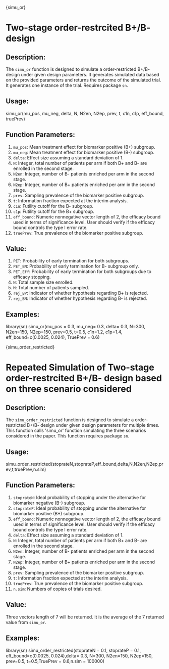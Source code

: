 {simu_or}

# Two-stage order-restrcited B+/B- design

## Description:

The `simu_or` function is designed to simulate a order-restricted B+/B- design under given design parameters. It generates simulated data based on the provided parameters and returns the outcome of the simulated trial. It generates one instance of the trial. Requires package `sn`.

## Usage:

simu_or(mu_pos, mu_neg, delta, N, N2en, N2ep, prev, t, c1n, c1p, eff_bound, truePrev)

## Function Parameters:

1. `mu_pos`: Mean treatment effect for biomarker positive (B+) subgroup.
2. `mu_neg`: Mean treatment effect for biomarker positive (B-) subgroup.
3. `delta`: Effect size assuming a standard deviation of 1.
4. `N`: Integer, total number of patients per arm if both B+ and B- are enrolled in the second stage.
5. `N2en`: Integer, number of B- patients enriched per arm in the second stage.
6. `N2ep`: Integer, number of B+ patients enriched per arm in the second stage.
7. `prev`: Sampling prevalence of the biomarker positive subgroup.
8. `t`: Information fraction expected at the interim analysis.
9. `c1n`: Futility cutoff for the B- subgroup.
10. `c1p`: Futility cutoff for the B+ subgroup.
11. `eff_bound`: Numeric nonnegative vector length of 2, the efficacy bound used in terms of significance level. User should verify if the efficacy bound controls the type I error rate.
12. `truePrev`: True prevalence of the biomarker positive subgroup.

## Value:

1. `PET`: Probability of early termination for both subgroups.
2. `PET_BN`: Probability of early termination for B- subgroup only.
3. `PET_Eff`: Probability of early termination for both subgroups due to efficacy stopping.
4. `N`: Total sample size enrolled.
5. `M`: Total number of patients sampled.
6. `rej_BP`: Indicator of whether hypothesis regarding B+ is rejected.
7. `rej_BN`: Indicator of whether hypothesis regarding B- is rejected.

## Examples:
library(sn)
simu_or(mu_pos = 0.3, mu_neg= 0.3, delta= 0.3, N=300, N2en=150, N2ep=150, prev=0.5, t=0.5, c1n=1.2, c1p=1.4, eff_bound=c(0.0025, 0.024), TruePrev = 0.6)





{simu_order_restricted}

# Repeated Simulation of Two-stage order-restrcited B+/B- design based on three scenario considered

## Description:

The `simu_order_restricted` function is designed to simulate a order-restricted B+/B- design under given design parameters for multiple times. This function calls 'simu_or' function simulating the three scenarios considered in the paper. This function requires package `sn`.

## Usage:

simu_order_restricted(stoprateN,stoprateP,eff_bound,delta,N,N2en,N2ep,prev,t,truePrev,n.sim)

## Function Parameters:

1. `stoprateN`: Ideal probability of stopping under the alternative for biomarker negative (B-) subgroup.
2. `stoprateP`: Ideal probability of stopping under the alternative for biomarker positive (B+) subgroup.
3. `eff_bound`: Numeric nonnegative vector length of 2, the efficacy bound used in terms of significance level. User should verify if the efficacy bound controls the type I error rate.
4. `delta`: Effect size assuming a standard deviation of 1.
5. `N`: Integer, total number of patients per arm if both B+ and B- are enrolled in the second stage.
6. `N2en`: Integer, number of B- patients enriched per arm in the second stage.
7. `N2ep`: Integer, number of B+ patients enriched per arm in the second stage.
8. `prev`: Sampling prevalence of the biomarker positive subgroup.
9. `t`: Information fraction expected at the interim analysis.
10. `truePrev`: True prevalence of the biomarker positive subgroup.
11. `n.sim`: Numbers of copies of trials desired. 

## Value:

Three vectors length of 7 will be returned. It is the average of the 7 returned value from `simu_or`. 

## Examples:
library(sn)
simu_order_restricted(stoprateN = 0.1, stoprateP = 0.1, eff_bound=c(0.0025, 0.024),delta= 0.3, N=300, N2en=150, N2ep=150, prev=0.5, t=0.5,TruePrev = 0.6,n.sim = 100000)
